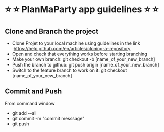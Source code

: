# :star: :star: PlanMaParty app guidelines :star: :star: 

## Clone and Branch the project
* Clone Projet to your local machine using guidelines in the link :https://help.github.com/en/articles/cloning-a-repository
* Open and check that everything works before starting branching
* Make your own branch:  git checkout -b [name_of_your_new_branch]
* Push the branch to github:  git push origin [name_of_your_new_branch]
* Switch to the feature branch to work on it: git checkout [name_of_your_new_branch]

## Commit and Push 
From command window
* git add --all
* git commit -m "commit messsage"
* git push

